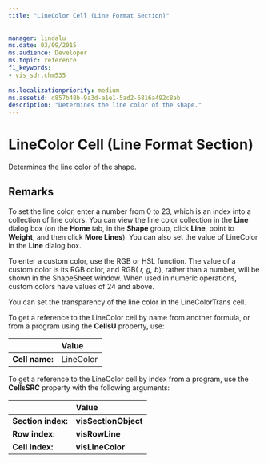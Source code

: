 ```yaml
---
title: "LineColor Cell (Line Format Section)"
 
 
manager: lindalu
ms.date: 03/09/2015
ms.audience: Developer
ms.topic: reference
f1_keywords:
- vis_sdr.chm535
 
ms.localizationpriority: medium
ms.assetid: d857b48b-9a3d-a1e1-5ad2-6816a492c8ab
description: "Determines the line color of the shape."
---
```


# LineColor Cell (Line Format Section)

Determines the line color of the shape.
  
## Remarks

To set the line color, enter a number from 0 to 23, which is an index into a collection of line colors. You can view the line color collection in the **Line** dialog box (on the **Home** tab, in the **Shape** group, click **Line**, point to **Weight**, and then click **More Lines**). You can also set the value of LineColor in the **Line** dialog box. 
  
To enter a custom color, use the RGB or HSL function. The value of a custom color is its RGB color, and RGB( *r, g, b*), rather than a number, will be shown in the ShapeSheet window. When used in numeric operations, custom colors have values of 24 and above. 
  
You can set the transparency of the line color in the LineColorTrans cell.
  
To get a reference to the LineColor cell by name from another formula, or from a program using the **CellsU** property, use: 
  
||Value |
|:-----|:-----|
|**Cell name:**  <br/> |LineColor  <br/> |
   
To get a reference to the LineColor cell by index from a program, use the **CellsSRC** property with the following arguments: 
  
||Value |
|:-----|:-----|
|**Section index:**  <br/> |**visSectionObject** <br/> |
|**Row index:**  <br/> |**visRowLine** <br/> |
|**Cell index:**  <br/> |**visLineColor** <br/> |
   

